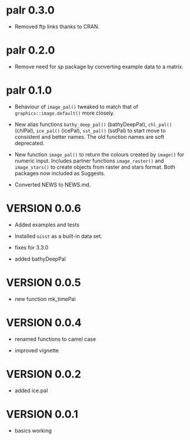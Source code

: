 # palr  0.3.0

* Removed ftp links thanks to CRAN. 

# palr  0.2.0

* Remove need for sp package by converting example data to a matrix. 

# palr  0.1.0
    
* Behaviour of `image_pal()` tweaked to match that of `graphics::image.default()` more
 closely.
 
* New alias functions `bathy_deep_pal()` (bathyDeepPal), `chl_pal()` (chlPal), 
 `ice_pal()` (icePal), `sst_pal()` (sstPal) to start move to consistent and
 better names. The old function names are soft deprecated. 
 
* New function `image_pal()` to return the colours created by `image()` for numeric
 input. Includes partner functions `image_raster()` and `image_stars()` to create
 objects from raster and stars format. Both packages now included as Suggests. 
 
* Converted NEWS to NEWS.md. 

#   VERSION 0.0.6

* Added examples and tests

* Installed `oisst` as a built-in data set. 

* fixes for 3.3.0

* added bathyDeepPal

#   VERSION 0.0.5
     
* new function mk_timePal

#   VERSION 0.0.4

* renamed functions to camel case

* improved vignette

#   VERSION 0.0.2

* added ice.pal

#   VERSION 0.0.1

* basics working
 


